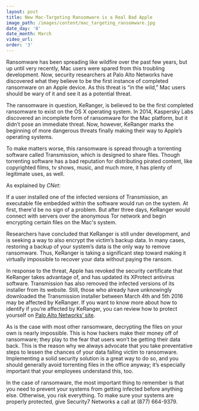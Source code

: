 ```yaml
---
layout: post
title: New Mac-Targeting Ransomware is a Real Bad Apple
image_path: /images/content/mac_targeting_ransomware.jpg
date_day: '8'
date_month: March
video_url:
order: '3'
---
```



Ransomware has been spreading like wildfire over the past few years, but up until very recently, Mac users were spared from this troubling development. Now, security researchers at Palo Alto Networks have discovered what they believe to be the first instance of completed ransomware on an Apple device. As this threat is “in the wild,” Mac users should be wary of it and see it as a potential threat.

The ransomware in question, KeRanger, is believed to be the first completed ransomware to exist on the OS X operating system. In 2014, Kaspersky Labs discovered an incomplete form of ransomware for the Mac platform, but it didn’t pose an immediate threat. Now, however, KeRanger marks the beginning of more dangerous threats finally making their way to Apple’s operating systems.

To make matters worse, this ransomware is spread through a torrenting software called Transmission, which is designed to share files. Though torrenting software has a bad reputation for distributing pirated content, like copyrighted films, tv shows, music, and much more, it has plenty of legitimate uses, as well.

As explained by *CNet*:

If a user installed one of the infected versions of Transmission, an executable file embedded within the software would run on the system. At first, there'd be no sign of a problem. But after three days, KeRanger would connect with servers over the anonymous Tor network and begin encrypting certain files on the Mac's system.

Researchers have concluded that KeRanger is still under development, and is seeking a way to also encrypt the victim’s backup data. In many cases, restoring a backup of your system’s data is the only way to remove ransomware. Thus, KeRanger is taking a significant step toward making it virtually impossible to recover your data without paying the ransom.

In response to the threat, Apple has revoked the security certificate that KeRanger takes advantage of, and has updated its XProtect antivirus software. Transmission has also removed the infected versions of its installer from its website. Still, those who already have unknowingly downloaded the Transmission installer between March 4th and 5th 2016 may be affected by KeRanger. If you want to know more about how to identify if you’re affected by KeRanger, you can review how to protect yourself on [Palo Alto Networks’ site](http://researchcenter.paloaltonetworks.com/2016/03/new-os-x-ransomware-keranger-infected-transmission-bittorrent-client-installer/).

As is the case with most other ransomware, decrypting the files on your own is nearly impossible. This is how hackers make their money off of ransomware; they play to the fear that users won’t be getting their data back. This is the reason why we always advocate that you take preventative steps to lessen the chances of your data falling victim to ransomware. Implementing a solid security solution is a great way to do so, and you should generally avoid torrenting files in the office anyway; it’s especially important that your employees understand this, too.

In the case of ransomware, the most important thing to remember is that you need to prevent your systems from getting infected before anything else. Otherwise, you risk everything. To make sure your systems are properly protected, give Security7 Networks a call at (877) 664-9379.
